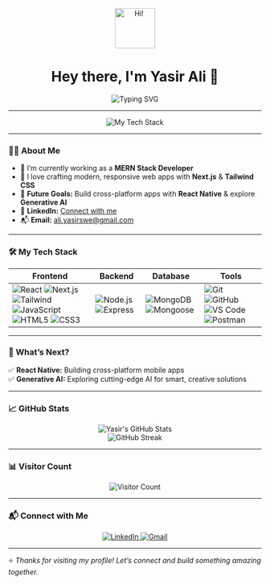 <p align="center">
  <img src="https://media.giphy.com/media/hvRJCLFzcasrR4ia7z/giphy.gif" width="80" alt="Hi!" />
</p>

<h1 align="center">Hey there, I'm Yasir Ali 👋</h1>

<p align="center">
  <img src="https://readme-typing-svg.demolab.com?font=Fira+Code&weight=500&size=22&pause=1000&color=0A66C2&center=true&vCenter=true&width=650&lines=MERN%20Stack%20Developer;Next.js%20%7C%20Tailwind%20CSS%20Enthusiast;Future%20React%20Native%20%26%20Generative%20AI%20Explorer" alt="Typing SVG" />
</p>

---

<p align="center">
  <img src="https://skillicons.dev/icons?i=react,nodejs,express,mongodb,nextjs,tailwind,js,html,css" alt="My Tech Stack" />
</p>

---

### 👨‍💻 About Me

- 🔭 I’m currently working as a **MERN Stack Developer**
- 🎨 I love crafting modern, responsive web apps with **Next.js** & **Tailwind CSS**
- 🚀 **Future Goals:** Build cross-platform apps with **React Native** & explore **Generative AI**
- 💼 **LinkedIn:** [Connect with me](https://www.linkedin.com/in/yasir-ali-75541534a/)
- 📬 **Email:** [ali.yasirswe@gmail.com](mailto:ali.yasirswe@gmail.com)

---

### 🛠️ My Tech Stack

| **Frontend** | **Backend** | **Database** | **Tools** |
| --- | --- | --- | --- |
| ![React](https://img.shields.io/badge/-React-61DAFB?logo=react&logoColor=white) ![Next.js](https://img.shields.io/badge/-Next.js-000000?logo=nextdotjs&logoColor=white) ![Tailwind](https://img.shields.io/badge/-Tailwind%20CSS-38B2AC?logo=tailwindcss&logoColor=white) ![JavaScript](https://img.shields.io/badge/-JavaScript-F7DF1E?logo=javascript&logoColor=black) ![HTML5](https://img.shields.io/badge/-HTML5-E34F26?logo=html5&logoColor=white) ![CSS3](https://img.shields.io/badge/-CSS3-1572B6?logo=css3&logoColor=white) | ![Node.js](https://img.shields.io/badge/-Node.js-339933?logo=nodedotjs&logoColor=white) ![Express](https://img.shields.io/badge/-Express-000000?logo=express&logoColor=white) | ![MongoDB](https://img.shields.io/badge/-MongoDB-47A248?logo=mongodb&logoColor=white) ![Mongoose](https://img.shields.io/badge/-Mongoose-880000?logo=mongoose&logoColor=white) | ![Git](https://img.shields.io/badge/-Git-F05032?logo=git&logoColor=white) ![GitHub](https://img.shields.io/badge/-GitHub-181717?logo=github&logoColor=white) ![VS Code](https://img.shields.io/badge/-VS%20Code-007ACC?logo=visualstudiocode&logoColor=white) ![Postman](https://img.shields.io/badge/-Postman-FF6C37?logo=postman&logoColor=white) |

---

### 🚀 What’s Next?

✅ **React Native:** Building cross-platform mobile apps  
✅ **Generative AI:** Exploring cutting-edge AI for smart, creative solutions

---

### 📈 GitHub Stats

<p align="center">
  <img src="https://github-readme-stats.vercel.app/api?username=Yasir-Ali-Swe&show_icons=true&theme=tokyonight" alt="Yasir's GitHub Stats" />
  <br />
  <img src="https://github-readme-streak-stats.herokuapp.com?user=Yasir-Ali-Swe&theme=tokyonight" alt="GitHub Streak" />
</p>

---

### 📊 Visitor Count

<p align="center">
  <img src="https://komarev.com/ghpvc/?username=Yasir-Ali-Swe&style=flat-square&color=0A66C2" alt="Visitor Count" />
</p>

---

### 📬 Connect with Me

<p align="center">
  <a href="https://www.linkedin.com/in/yasir-ali-75541534a/">
    <img src="https://img.shields.io/badge/LinkedIn-0A66C2?logo=linkedin&logoColor=white" alt="LinkedIn" />
  </a>
  <a href="mailto:ali.yasirswe@gmail.com">
    <img src="https://img.shields.io/badge/Gmail-D14836?logo=gmail&logoColor=white" alt="Gmail" />
  </a>
</p>

---

⭐️ *Thanks for visiting my profile! Let’s connect and build something amazing together.*
